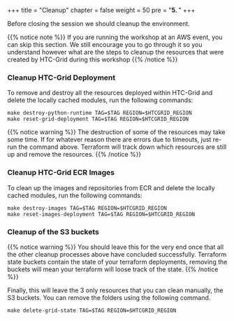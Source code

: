 +++
title = "Cleanup"
chapter = false
weight = 50
pre = "<b>5. </b>"
+++

Before closing the session we should cleanup the environment. 

{{% notice note %}}
If you are running the workshop at an AWS event, you can skip this section. We still encourage you to go through it so you understand however what are the steps to cleanup the resources that were created by HTC-Grid during this workshop
{{% /notice %}}


### Cleanup HTC-Grid Deployment

To remove and destroy all the resources deployed within HTC-Grid and delete the locally cached modules, run the following commands:

```
make destroy-python-runtime TAG=$TAG REGION=$HTCGRID_REGION
make reset-grid-deployment TAG=$TAG REGION=$HTCGRID_REGION
```

{{% notice warning %}}
The destruction of some of the resources may take some time. If for whatever reason there are errors due to timeouts, just re-run the command above. Terraform will track down which resources are still up and remove the resources.
{{% /notice %}}


### Cleanup HTC-Grid ECR Images

To clean up the images and repositories from ECR and delete the locally cached modules, run the following commands:

```
make destroy-images TAG=$TAG REGION=$HTCGRID_REGION
make reset-images-deployment TAG=$TAG REGION=$HTCGRID_REGION
```

### Cleanup of the S3 buckets

{{% notice warning %}}
You should leave this for the very end once that all the other cleanup processes above have concluded successfully. Terraform state buckets contain the state of your terraform deployments, removing the buckets will mean your terraform will loose track of the state.
{{% /notice %}}


Finally, this will leave the 3 only resources that you can clean manually, the S3 buckets. You can remove the folders using the following command.

```
make delete-grid-state TAG=$TAG REGION=$HTCGRID_REGION
```


